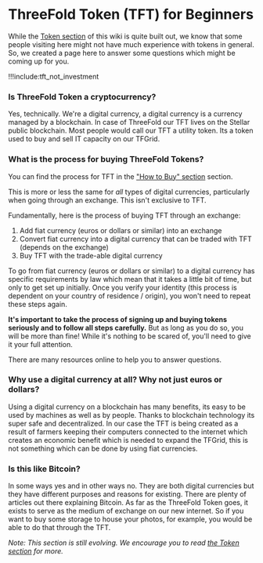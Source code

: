 # ThreeFold Token (TFT) for Beginners

While the [Token section](token.md) of this wiki is quite built out, we know that some people visiting here might not have much experience with tokens in general. So, we created a page here to answer some questions which might be coming up for you.

!!!include:tft_not_investment

### Is ThreeFold Token a cryptocurrency?

Yes, technically. We're a digital currency, a digital currency is a currency managed by a blockchain. In case of ThreeFold our TFT lives on the Stellar public blockchain. 
Most people would call our TFT a utility token. Its a token used to buy and sell IT capacity on our TFGrid.


### What is the process for buying ThreeFold Tokens?

You can find the process for TFT in the ["How to Buy" section](how_to_buy_and_sell.md) section.

This is more or less the same for *all* types of digital currencies, particularly when going through an exchange. This isn't exclusive to TFT.

Fundamentally, here is the process of buying TFT through an exchange:

1. Add fiat currency (euros or dollars or similar) into an exchange
2. Convert fiat currency into a digital currency that can be traded with TFT (depends on the exchange)
3. Buy TFT with the trade-able digital currency

To go from fiat currency (euros or dollars or similar) to a digital currency has specific requirements by law which mean that it takes a little bit of time, but only to get set up initially. Once you verify your identity (this process is dependent on your country of residence / origin), you won't need to repeat these steps again.

**It's important to take the process of signing up and buying tokens seriously and to follow all steps carefully.** But as long as you do so, you will be more than fine! While it's nothing to be scared of, you'll need to give it your full attention.

There are many resources online to help you to answer questions.

### Why use a digital currency at all? Why not just euros or dollars?

Using a digital currency on a blockchain has many benefits, its easy to be used by machines as well as by people. Thanks to blockchain technology its super safe and decentralized. In our case the TFT is being created as a result of farmers keeping their computers connected to the internet which creates an economic benefit which is needed to expand the TFGrid, this is not something which can be done by using fiat currencies.

### Is this like Bitcoin?

In some ways yes and in other ways no. They are both digital currencies but they have different purposes and reasons for existing. There are plenty of articles out there explaining Bitcoin. As far as the ThreeFold Token goes, it exists to serve as the medium of exchange on our new internet. So if you want to buy some storage to house your photos, for example, you would be able to do that through the TFT.

*Note: This section is still evolving. We encourage you to read [the Token section](token.md) for more.*